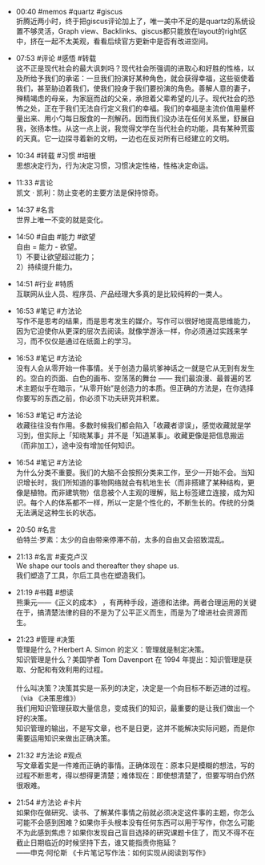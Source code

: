 - 00:40 #memos #quartz #giscus<br>折腾近两小时，终于把giscus评论加上了，唯一美中不足的是quartz的系统设置不够灵活，Graph view、Backlinks、giscus都只能放在layout的right区中，挤在一起不太美观，看看后续官方更新中是否有改进空间。
- 07:53 #评论 #感悟 #转载<br>这不正是现代社会的最大讽刺吗？现代社会所强调的进取心和好胜的性格，以及所给予我们的承诺：一旦我们扮演好某种角色，就会获得幸福，这些驱使着我们，甚至胁迫着我们，使我们投身于我们要扮演的角色。善解人意的妻子，殚精竭虑的母亲，为家庭而战的父亲，承担着父辈希望的儿子。现代社会的恐怖之处，正在于我们无法自行定义我们的幸福。我们的幸福是主流价值用量杯量出来、用小勺每日服食的一剂解药。因而我们没办法在任何关系里，舒展自我，张扬本性。从这一点上说，我觉得文学在当代社会的功能，具有某种荒蛮的天真。它一边探寻着新的文明，一边也在反对所有已经建立的文明。
- 10:34 #转载 #习惯 #培根<br>思想决定行为，行为决定习惯，习惯决定性格，性格决定命运。
- 11:33 #言论<br>凯文 · 凯利：防止变老的主要方法是保持惊奇。 
- 14:37 #名言<br>世界上唯一不变的就是变化。 
- 14:50 #自由 #能力 #欲望<br>自由 = 能力 - 欲望。<br>1）不要让欲望超过能力；<br>2）持续提升能力。 
- 14:51 #行业 #特质<br>互联网从业人员、程序员、产品经理大多真的是比较纯粹的一类人。
- 16:53 #笔记 #方法论<br>写作不是思考的结果，而是思考发生的媒介。写作可以很好地提高思维能力，因为它迫使你从更深的层次去阅读。就像学游泳一样，你必须通过实践来学习，而不仅仅是通过在纸面上的学习。 
- 16:53 #笔记 #方法论<br>没有人会从零开始一件事情。关于创造力最坑爹神话之一就是它从无到有发生的。空白的页面、白色的画布、空荡荡的舞台 —— 我们最浪漫、最普遍的艺术主题似乎在暗示，“从零开始”是创造力的本质。但正确的方法是，在你选择你要写的东西之前，你必须下功夫研究并积累。
- 16:53 #笔记 #方法论 <br>收藏往往没有作用。多数时候我们都会陷入「收藏者谬误」，感觉收藏就是学习到，但实际上「知晓某事」并不是「知道某事」。收藏更像是把信息搬运（而非加工），途中没有增加任何知识。
- 16:54 #笔记 #方法论<br>为什么分类不重要。我们的大脑不会按照分类来工作，至少一开始不会。当知识增长时，我们所知道的事物网络就会有机地生长（而非搭建了某种结构，更像是植物。而非建筑物）信息被个人主观的理解，贴上标签建立连接，成为知识。每个人的体系都不一样，所以一定是个性化的，不断生长的。传统的分类无法满足这种生长的状态。
- 20:50 #名言<br>伯特兰·罗素：太少的自由带来停滞不前，太多的自由又会招致混乱。
- 21:13 #名言 #麦克卢汉<br>We shape our tools and thereafter they shape us.<br>我们塑造了工具，尔后工具也在塑造我们。

- 21:19 #书籍 #想读<br>熊秉元——《正义的成本》 ，有两种手段，道德和法律。两者合理运用的关键在于，搞清楚法律的目的不是为了公平正义而生，而是为了增进社会资源而生。
- 21:23 #管理 #决策<br>管理是什么？Herbert A. Simon 的定义：管理就是制定决策。 <br>知识管理是什么？美国学者 Tom Davenport 在 1994 年提出：知识管理是获取、分配和有效利用的过程。<br><br>什么叫决策？决策其实是一系列的决定，决定是一个向目标不断迈进的过程。（via 《决策思维》）<br>我们用知识管理获取大量信息，变成我们的知识，最重要的是让我们做出一个好的决策。<br>知识管理的输出，不是写文章，也不是日更，这并不能解决实际问题，而是你需要运用知识来做出正确决策。
- 21:32 #方法论 #观点<br>写文章着实是一件难而正确的事情。正确体现在：原本只是模糊的想法，写的过程不断思考，得以想得更清楚；难体现在：即使想清楚了，但要写明白仍然很艰难。
- 21:54 #方法论 #卡片<br>如果你在做研究、读书、了解某件事情之前就必须决定这件事的主题，你怎么可能不会感到困难？如果你手头根本没有任何东西可以用于写作，你怎么可能不为此感到焦虑？如果你发现自己盲目选择的研究课题卡住了，而又不得不在截止日期临近的时候坚持下去，谁又能指责你拖延？<br>——申克·阿伦斯 《卡片笔记写作法：如何实现从阅读到写作》